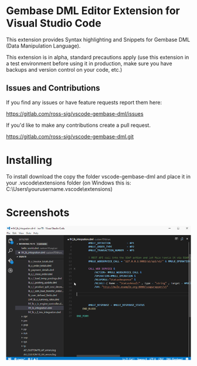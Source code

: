 # Gembase DML Editor Extension for Visual Studio Code

This extension provides Syntax highlighting and Snippets for Gembase DML (Data Manipulation Language).

This extension is in alpha, standard precautions apply (use this extension in a test environment before using it in production, make sure you have backups and version control on your code, etc.)

## Issues and Contributions
If you find any issues or have feature requests report them here:

https://gitlab.com/ross-sig/vscode-gembase-dml/issues

If you'd like to make any contributions create a pull request.

https://gitlab.com/ross-sig/vscode-gembase-dml.git


# Installing

To install download the copy the folder vscode-gembase-dml and place it in your .vscode\extensions folder (on Windows this is: C:\Users\yourusername\.vscode\extensions\)

# Screenshots

![Screenshot](dml_editor.gif "Screenshot")


